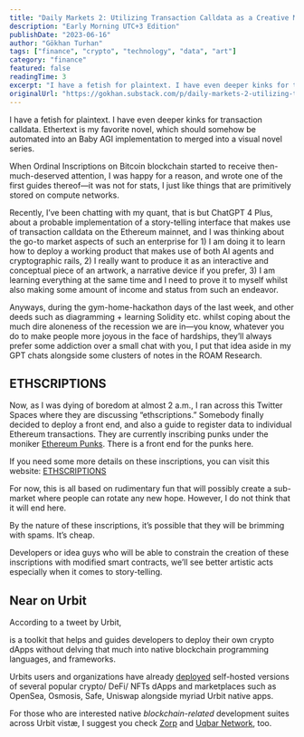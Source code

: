 ```yaml
---
title: "Daily Markets 2: Utilizing Transaction Calldata as a Creative Medium"
description: "Early Morning UTC+3 Edition"
publishDate: "2023-06-16"
author: "Gökhan Turhan"
tags: ["finance", "crypto", "technology", "data", "art"]
category: "finance"
featured: false
readingTime: 3
excerpt: "I have a fetish for plaintext. I have even deeper kinks for transaction calldata. Ethertext is my favorite novel, which should somehow be automated into an Baby AGI implementation to merged into a..."
originalUrl: "https://gokhan.substack.com/p/daily-markets-2-utilizing-transaction-calldata-as-a-creative-medium"
---
```


I have a fetish for plaintext. I have even deeper kinks for transaction calldata. Ethertext is my favorite novel, which should somehow be automated into an Baby AGI implementation to merged into a visual novel series.

When Ordinal Inscriptions on Bitcoin blockchain started to receive then-much-deserved attention, I was happy for a reason, and wrote one of the first guides thereof—it was not for stats, I just like things that are primitively stored on compute networks.

Recently, I’ve been chatting with my quant, that is but ChatGPT 4 Plus, about a probable implementation of a story-telling interface that makes use of transaction calldata on the Ethereum mainnet, and I was thinking about the go-to market aspects of such an enterprise for 1) I am doing it to learn how to deploy a working product that makes use of both AI agents and cryptographic rails, 2) I really want to produce it as an interactive and conceptual piece of an artwork, a narrative device if you prefer, 3) I am learning everything at the same time and I need to prove it to myself whilst also making some amount of income and status from such an endeavor.

Anyways, during the gym-home-hackathon days of the last week, and other deeds such as diagramming + learning Solidity etc. whilst coping about the much dire aloneness of the recession we are in—you know, whatever you do to make people more joyous in the face of hardships, they’ll always prefer some addiction over a small chat with you, I put that idea aside in my GPT chats alongside some clusters of notes in the ROAM Research.

## ETHSCRIPTIONS

Now, as I was dying of boredom at almost 2 a.m., I ran across this Twitter Spaces where they are discussing “ethscriptions.” Somebody finally decided to deploy a front end, and also a guide to register data to individual Ethereum transactions. They are currently inscribing punks under the moniker [Ethereum Punks](https://ethereumpunks.net/). There is a front end for the punks here.

If you need some more details on these inscriptions, you can visit this website: [ETHSCRIPTIONS](https://ethscriptions.com/)

For now, this is all based on rudimentary fun that will possibly create a sub-market where people can rotate any new hope. However, I do not think that it will end here.

By the nature of these inscriptions, it’s possible that they will be brimming with spams. It’s cheap.

Developers or idea guys who will be able to constrain the creation of these inscriptions with modified smart contracts, we’ll see better artistic acts especially when it comes to story-telling.

## Near on Urbit

According to a tweet by Urbit,

>
>

<TwitterEmbed url="https://twitter.com/i/status/1669797094763143194" />

is a toolkit that helps and guides developers to deploy their own crypto dApps without delving that much into native blockchain programming languages, and frameworks.

Urbits users and organizations have already [deployed](https://urbit.org/ecosystem?type=applications) self-hosted versions of several popular crypto/ DeFi/ NFTs dApps and marketplaces such as OpenSea, Osmosis, Safe, Uniswap alongside myriad Urbit native apps.

For those who are interested native *blockchain-related* development suites across Urbit vistæ, I suggest you check [Zorp](https://twitter.com/ZorpZK) and [Uqbar Network](https://twitter.com/uqbarnetwork), too.